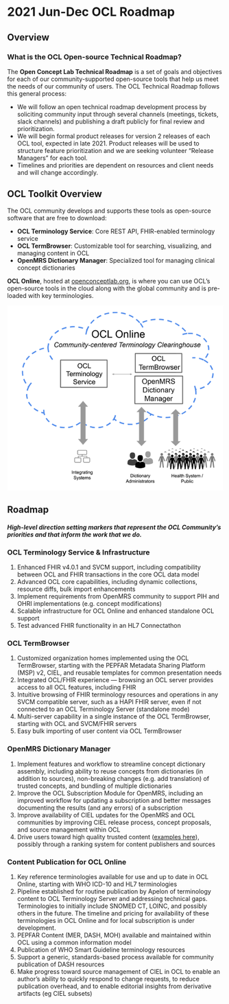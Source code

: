 # 2021 Jun-Dec OCL Roadmap

## Overview
### What is the OCL Open-source Technical Roadmap?
The **Open Concept Lab Technical Roadmap** is a set of goals and objectives for each of our community-supported open-source tools that help us meet the needs of our community of users. The OCL Technical Roadmap follows this general process:

- We will follow an open technical roadmap development process by soliciting community input through several channels (meetings, tickets, slack channels) and publishing a draft publicly for final review and prioritization.
- We will begin formal product releases for version 2 releases of each OCL tool, expected in late 2021. Product releases will be used to structure feature prioritization and we are seeking volunteer “Release Managers” for each tool.
- Timelines and priorities are dependent on resources and client needs and will change accordingly.

## OCL Toolkit Overview
The OCL community develops and supports these tools as open-source software that are free to download:
- **OCL Terminology Service**: Core REST API, FHIR-enabled terminology service
- **OCL TermBrowser**: Customizable tool for searching, visualizing, and managing content in OCL
- **OpenMRS Dictionary Manager**: Specialized tool for managing clinical concept dictionaries

**OCL Online**, hosted at [openconceptlab.org](https://openconceptlab.org/), is where you can use OCL’s open-source tools in the cloud along with the global community and is pre-loaded with key terminologies.

![OCL Jun-Dec](https://raw.githubusercontent.com/OpenConceptLab/ocl-docs/main/docs/source/roadmaps/2021/OCL%20Jun-Dec.png)

## Roadmap
#### _High-level direction setting markers that represent the OCL Community’s priorities and that inform the work that we do._

### OCL Terminology Service & Infrastructure
1. Enhanced FHIR v4.0.1 and SVCM support, including compatibility between OCL and FHIR transactions in the core OCL data model
1. Advanced OCL core capabilities, including dynamic collections, resource diffs, bulk import enhancements
1. Implement requirements from OpenMRS community to support PIH and OHRI implementations (e.g. concept modifications)
1. Scalable infrastructure for OCL Online and enhanced standalone OCL support
1. Test advanced FHIR functionality in an HL7 Connectathon

### OCL TermBrowser
1. Customized organization homes implemented using the OCL TermBrowser, starting with the PEPFAR Metadata Sharing Platform (MSP) v2, CIEL, and reusable templates for common presentation needs
1. Integrated OCL/FHIR experience — browsing an OCL server provides access to all OCL features, including FHIR
1. Intuitive browsing of FHIR terminology resources and operations in any SVCM compatible server, such as a HAPI FHIR server, even if not connected to an OCL Terminology Server (standalone mode)
1. Multi-server capability in a single instance of the OCL TermBrowser, starting with OCL and SVCM/FHIR servers
1. Easy bulk importing of user content via OCL TermBrowser

### OpenMRS Dictionary Manager
1. Implement features and workflow to streamline concept dictionary assembly, including ability to reuse concepts from dictionaries (in addition to sources), non-breaking changes (e.g. add translation) of trusted concepts, and bundling of multiple dictionaries
1. Improve the OCL Subscription Module for OpenMRS, including an improved workflow for updating a subscription and better messages documenting the results (and any errors) of a subscription
1. Improve availability of CIEL updates for the OpenMRS and OCL communities by improving CIEL release process, concept proposals, and source management within OCL
1. Drive users toward high quality trusted content ([examples here](https://docs.google.com/document/d/1T6iK3c-DC4mJFpFa7ngRavtCWcVbYcc8ivZlJgqb1GY/edit#)), possibly through a ranking system for content publishers and sources


### Content Publication for OCL Online
1. Key reference terminologies available for use and up to date in OCL Online, starting with WHO ICD-10 and HL7 terminologies
1. Pipeline established for routine publication by Apelon of terminology content to OCL Terminology Server and addressing technical gaps. Terminologies to initially include SNOMED CT, LOINC, and possibly others in the future. The timeline and pricing for availability of these terminologies in OCL Online and for local subscription is under development.
1. PEPFAR Content (MER, DASH, MOH) available and maintained within OCL using a common information model
1. Publication of WHO Smart Guideline terminology resources
1. Support a generic, standards-based process available for community publication of DASH resources
1. Make progress toward source management of CIEL in OCL to enable an author’s ability to quickly respond to change requests, to reduce publication overhead, and to enable editorial insights from derivative artifacts (eg CIEL subsets)
